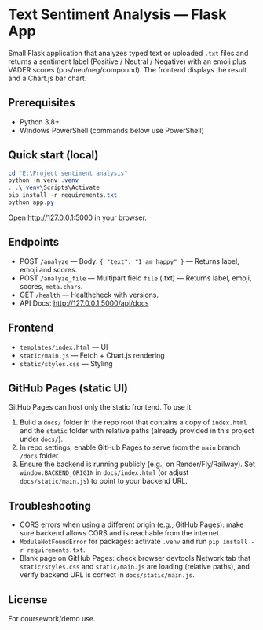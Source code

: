 # Text Sentiment Analysis — Flask App

Small Flask application that analyzes typed text or uploaded `.txt` files and returns a sentiment label (Positive / Neutral / Negative) with an emoji plus VADER scores (pos/neu/neg/compound). The frontend displays the result and a Chart.js bar chart.

## Prerequisites
- Python 3.8+
- Windows PowerShell (commands below use PowerShell)

## Quick start (local)

```powershell
cd "E:\Project sentiment analysis"
python -m venv .venv
. .\.venv\Scripts\Activate
pip install -r requirements.txt
python app.py
```

Open http://127.0.0.1:5000 in your browser.

## Endpoints
- POST `/analyze` — Body: `{ "text": "I am happy" }` — Returns label, emoji and scores.
- POST `/analyze_file` — Multipart field `file` (.txt) — Returns label, emoji, scores, `meta.chars`.
- GET `/health` — Healthcheck with versions.
- API Docs: http://127.0.0.1:5000/api/docs

## Frontend
- `templates/index.html` — UI
- `static/main.js` — Fetch + Chart.js rendering
- `static/styles.css` — Styling

## GitHub Pages (static UI)
GitHub Pages can host only the static frontend. To use it:
1. Build a `docs/` folder in the repo root that contains a copy of `index.html` and the `static` folder with relative paths (already provided in this project under `docs/`).
2. In repo settings, enable GitHub Pages to serve from the `main` branch `/docs` folder.
3. Ensure the backend is running publicly (e.g., on Render/Fly/Railway). Set `window.BACKEND_ORIGIN` in `docs/index.html` (or adjust `docs/static/main.js`) to point to your backend URL.

## Troubleshooting
- CORS errors when using a different origin (e.g., GitHub Pages): make sure backend allows CORS and is reachable from the internet.
- `ModuleNotFoundError` for packages: activate `.venv` and run `pip install -r requirements.txt`.
- Blank page on GitHub Pages: check browser devtools Network tab that `static/styles.css` and `static/main.js` are loading (relative paths), and verify backend URL is correct in `docs/static/main.js`.

## License
For coursework/demo use.
